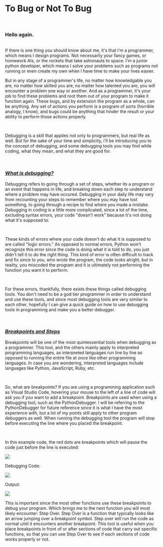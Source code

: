 # To Bug or Not To Bug

<br>

### Hello again.
<br>
If there is one thing you should know about me, it's that i'm a programmer, which means I design programs. Not necessarily your fancy games, or homework AIs, or the rockets that take astronauts to space. I'm a junior python developer, which means I solve your problems such as programs not running or even create my own when I have time to make your lives easier. 

<br>

But in any stage of a programmer's life, no matter how knowledgable you are, no matter how skilled you are, no matter how talented you are, you will encounter a problem one way or another. And as a programmer, it's your job to find these problems and root them out of your program to make it function again. These bugs, and by extension the program as a whole, can be anything. Any set of actions you perform is a program of sorts (horrible analogy, I know), and bugs could be anything that hinder the result or your ability to perform those actions properly. 

<br>

Debugging is a skill that applies not only to programmers, but real life as well. But for the sake of your time and simplicity, i'll be introducing you to the concept of debugging, and some debugging tools you may find while coding, what they mean, and what they are good for. 

<br>

### <ins>***What is debugging?***</ins>

Debugging refers to going through a set of steps, whether its a program or an event that happens in life, and breaking down each step to understand where a problem may have occured. Debugging in your daily life may vary from recounting your steps to remember where you may have lost something, to going through a recipe to find where you made a mistake. Debugging in coding is a little more complicated, since a lot of the time, excluding syntax errors, your code "doesn't work" because it's not doing what it's supposed to. 

<br>

These kinds of errors where your code doesn't do what it is supposed to are called "logic errors." As opposed to normal errors, Python won't recognize this error since the code is doing what it is told to do, you just didn't tell it to do the right thing. This kind of error is often difficult to track and fix since to you, who wrote the program, the code looks alright, but in reality, you miscoded the program and it is ultimately not performing the function you want it to perform.

<br>

For these errors, thankfully, there exists these things called debugging tools. You don't need to be a god tier programmer in order to understand and use these tools, and since most debugging tools are very similar to each other, hopefully I can give a quick guide on how to use debugging tools in programming and make you a better debugger.

<br>

### <ins>***Breakpoints and Steps***</ins>

Breakpoints will be one of the most quintessential tools when debugging as a programmer. This tool, and the others mainly apply to interpreted programming languages, as interpreted languages run line by line as opposed to running the entire file at once like other programming languages. In case you are wondering, interpreted languages include languages like Python, JavaScript, Ruby, etc.

<br>

So, what are breakpoints? If you are using a programming application such as Visual Studio Code, hovering your mouse to the left of a line of code will ask you if you want to add a breakpoint. Breakpoints are used when using a debugging tool, such as the PythonDebugger. I will be referring to the PythonDebugger for future reference since it is what I have the most experience with, but a lot of my points still apply to other program debuggers as well. When running the debugging tool the program will stop before executing the line where you placed the breakpoint.

<br>

In this example code, the red dots are breakpoints which will pause the code just before the line is executed:

<img src="/blog/images/BreakpointExamplePic.png">

Debugging Code:

<img src="/blog/images/OutputCodeExample.png">

Output:

<img src="/blog/Images/OutputExample.png">

<br>

This is important since the most other functions use these breakpoints to debug your program. Which brings me to the next function you will most likely encounter: Step Over. Step Over is a function that typically looks like an arrow jumping over a breakpoint symbol. Step over will run the code as normal until it encounters another breakpoint. This tool is useful when you place breakpoints in front of or after sections of code that carry out specific functions, so that you can use Step Over to see if each sections of code works properly or not.